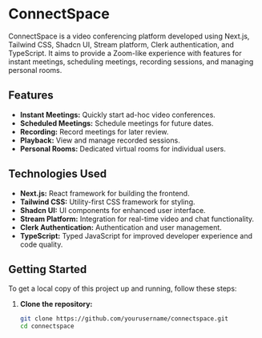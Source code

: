 # ConnectSpace

ConnectSpace is a video conferencing platform developed using Next.js, Tailwind CSS, Shadcn UI, Stream platform, Clerk authentication, and TypeScript. It aims to provide a Zoom-like experience with features for instant meetings, scheduling meetings, recording sessions, and managing personal rooms.

## Features

- **Instant Meetings:** Quickly start ad-hoc video conferences.
- **Scheduled Meetings:** Schedule meetings for future dates.
- **Recording:** Record meetings for later review.
- **Playback:** View and manage recorded sessions.
- **Personal Rooms:** Dedicated virtual rooms for individual users.

## Technologies Used

- **Next.js:** React framework for building the frontend.
- **Tailwind CSS:** Utility-first CSS framework for styling.
- **Shadcn UI:** UI components for enhanced user interface.
- **Stream Platform:** Integration for real-time video and chat functionality.
- **Clerk Authentication:** Authentication and user management.
- **TypeScript:** Typed JavaScript for improved developer experience and code quality.

## Getting Started

To get a local copy of this project up and running, follow these steps:

1. **Clone the repository:**
   ```bash
   git clone https://github.com/yourusername/connectspace.git
   cd connectspace
